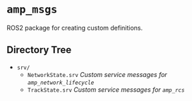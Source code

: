 # `amp_msgs`
ROS2 package for creating custom definitions.

## Directory Tree
- `srv/`
  - `NetworkState.srv` *Custom service messages for `amp_network_lifecycle`*
  - `TrackState.srv` *Custom service messages for `amp_rcs`*
